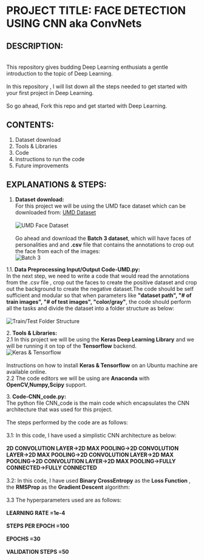 

# PROJECT TITLE: FACE DETECTION USING CNN aka ConvNets

## DESCRIPTION:
<br>This repository gives budding Deep Learning enthusiats a gentle introduction to the topic of Deep Learning.</br>
<br>In this repository , I will list down all the steps needed to get started with your first project in Deep Learning.</br>
<br>So go ahead, Fork this repo and get started with Deep Learning.</br>

## CONTENTS:
1. Dataset download
2. Tools & Libraries
3. Code
4. Instructions to run the code
5. Future improvements

## EXPLANATIONS & STEPS:
1. <b> Dataset download:</b>
<br>For this project we will be using the UMD face dataset which can be downloaded from: [UMD Dataset](http://www.umdfaces.io/) </br>
<br>![UMD Face Dataset](https://github.com/kalyanghosh/Face-Detection-using-CNN/blob/master/umd1.jpg)</br>
<br>Go ahead and download the <b>Batch 3 dataset</b>, which will have faces of personalities and and <b>.csv</b> file that contains the annotations
to crop out the face from each of the images:</br>
![Batch 3](https://github.com/kalyanghosh/Face-Detection-using-CNN/blob/master/umd2.jpg)</br>

1.1.<b> Data Preprocessing Input/Output Code-UMD.py:</b>
<br>In the next step, we need to write a code that would read the annotations from the .csv file , crop out the faces to create the 
positive dataset and crop out the background to create the negative dataset.The code should be self sufficient and modular so that when parameters like <b>"dataset path", "# of train images", "# of test images", "color/gray"</b>, the code should perform all the tasks and divide the dataset into a folder structure as below:</br>
<br>![Train/Test Folder Structure](https://github.com/kalyanghosh/Face-Detection-using-CNN/blob/master/folder.jpg)</br>

2.<b> Tools & Libraries:</b>
<br>2.1 In this project we will be using the <b>Keras Deep Learning Library</b> and we will be running it on top of the <b>Tensorflow</b> backend.
<br>![Keras & Tensorflow](https://github.com/kalyanghosh/Face-Detection-using-CNN/blob/master/keras-tensorflow-logo.jpg)</br>
<br>Instructions on how to install <b>Keras & Tensorflow</b> on an Ubuntu machine are available online.</br>
2.2 The code editors we will be using are <b>Anaconda</b> with <b>OpenCV,Numpy,Scipy</b> support. 

3.<b> Code-CNN_code.py:</b>
<br>The python file CNN_code is the main code which encapsulates the CNN architecture that was used for this project.</br>
<br>The steps performed by the code are as follows:<br>
<br>3.1: In this code, I have used a simplistic CNN architecture as below:</br>
<br><b>2D CONVOLUTION LAYER->2D MAX POOLING->2D CONVOLUTION LAYER->2D MAX POOLING->2D CONVOLUTION LAYER->2D MAX POOLING->2D CONVOLUTION LAYER->2D MAX POOLING->FULLY CONNECTED->FULLY CONNECTED</b></br>
<br>3.2: In this code, I have used <b>Binary CrossEntropy</b> as the <b>Loss Function</b> , the <b>RMSProp</b> as the <b>Gradient Descent</b> algorithm:</br>
<br>3.3 The hyperparameters used are as follows:</br>
<br><b> LEARNING RATE =1e-4 </b></br>
<br><b> STEPS PER EPOCH =100 </b></br>
<br><b> EPOCHS =30 </b></br>
<br><b> VALIDATION STEPS =50 </b></br>




